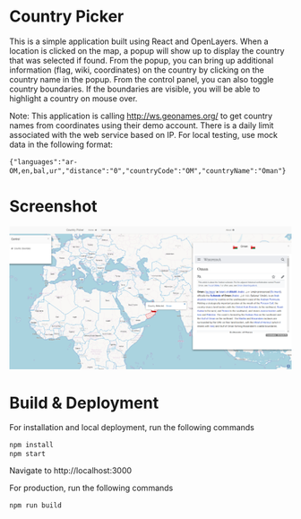 Country Picker
==

This is a simple application built using React and OpenLayers. When a location is clicked on the map,
a popup will show up to display the country that was selected if found. From the popup, you can bring
up additional information (flag, wiki, coordinates) on the country by clicking on the country name in the popup.
From the control panel, you can also toggle country boundaries. If the boundaries are visible, you will be able 
to highlight a country on mouse over.

Note: This application is calling http://ws.geonames.org/ to get country names from coordinates using their demo
account. There is a daily limit associated with the web service based on IP. For local testing, use mock data in 
the following format:

    {"languages":"ar-OM,en,bal,ur","distance":"0","countryCode":"OM","countryName":"Oman"}

Screenshot
====
![Application Screenshot](/public/img/country-picker-screenshot.png?raw=true "Application Screenshot")


Build & Deployment
===

For installation and local deployment, run the following commands

    npm install
    npm start
    
Navigate to http://localhost:3000


For production, run the following commands

    npm run build


